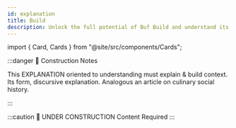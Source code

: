 ```yaml
---
id: explanation
title: Build
description: Unlock the full potential of Buf Build and understand its role in modern development with this in-depth guide exploring the context and power of Buf Build.
---
```


import { Card, Cards } from "@site/src/components/Cards";

:::danger 🚧 Construction Notes

This EXPLANATION oriented to understanding must explain & build context. Its form, discursive explanation. Analogous an
article on culinary social history.

:::

<Cards>
  <Card
    name="🖌 Tutorial"
    url="../../tutorials/getting-started/getting-started-with-buf"
    description="Get started with Buf CLI in no time with this easy-to-follow tutorial and revolutionize the way you work with Protocol Buffers!"
  />
  <Card
    name="🚧 How To"
    url="how-to"
    description="Learn how to build efficient and accurate code with Buf Build: a powerful tool for working with Protocol Buffers, in this comprehensive guide."
  />
  <Card
    name="🧱 Reference"
    url="reference"
    description="Don't miss out on the opportunity to upgrade your development process with our state-of-the-art buf breaking change detection tool!"
  />
  <Card
    name="🏗 Explanation"
    url="explanation"
    description="Unlock the full potential of Buf Build and understand its role in modern development with this in-depth guide exploring the context and power of Buf Build."
  />
</Cards>

:::caution 🚧 UNDER CONSTRUCTION
Content Required
:::